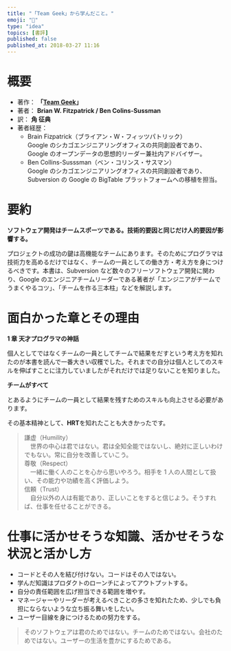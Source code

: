 ```yaml
---
title: "「Team Geek」から学んだこと。"
emoji: "📖"
type: "idea"
topics: [書評]
published: false
published_at: 2018-03-27 11:16
---
```


# 概要

- 著作： **「[Team Geek](https://amzn.to/3yct3XC)」**
- 著者： **Brian W. Fitzpatrick / Ben Colins-Sussman**
- 訳： **角 征典**
- 著者経歴：
  - Brain Fizpatrick（ブライアン・W・フィッツパトリック）  
    Google のシカゴエンジニアリングオフィスの共同創設者であり、Google のオープンデータの思想的リーダー兼社内アドバイザー。
  - Ben Collins-Susssman（ベン・コリンス・サスマン）  
    Google のシカゴエンジニアリングオフィスの共同創設者であり、 Subversion の Google の BigTable プラットフォームへの移植を担当。

# 要約

**ソフトウェア開発はチームスポーツである。技術的要因と同じだけ人的要因が影響する。**

プロジェクトの成功の鍵は高機能なチームにあります。そのためにプログラマは技術力を高めるだけではなく、チームの一員としての働き方・考え方を身につけるべきです。本書は、Subversion など数々のフリーソフトウェア開発に関わり、Google のエンジニアチームリーダーである著者が「エンジニアがチームでうまくやるコツ」、「チームを作る三本柱」などを解説します。

# 面白かった章とその理由

**1 章 天才プログラマの神話**

個人としてではなくチームの一員としてチームで結果をだすという考え方を知れたのが本書を読んで一番大きい収穫でした。それまでの自分は個人としてのスキルを伸ばすことに注力していましたがそれだけでは足りないことを知りました。

**チームがすべて**

とあるようにチームの一員として結果を残すためのスキルも向上させる必要があります。

その基本精神として、**HRT**を知れたことも大きかったです。

> 謙虚（Humility）  
>  　世界の中心は君ではない。君は全知全能ではないし、絶対に正しいわけでもない。常に自分を改善していこう。  
> 尊敬（Respect）  
> 　一緒に働く人のことを心から思いやろう。相手を 1 人の人間として扱い、その能力や功績を高く評価しよう。  
> 信頼（Trust）  
> 　自分以外の人は有能であり、正しいことをすると信じよう。そうすれば、仕事を任せることができる。

# 仕事に活かせそうな知識、活かせそうな状況と活かし方

- コードとその人を結び付けない。コードはその人ではない。
- 学んだ知識はプロダクトのローンチによってアウトプットする。
- 自分の責任範囲を広げ担当できる範囲を増やす。
- マネージャーやリーダーが考えるべきことの多さを知れたため、少しでも負担にならないような立ち振る舞いをしたい。
- ユーザー目線を身につけるための努力をする。

> そのソフトウェアは君のためではない。チームのためではない。会社のためではない。ユーザーの生活を豊かにするためである。
